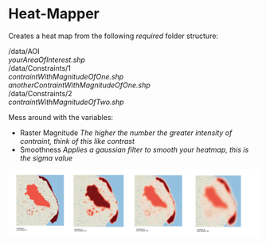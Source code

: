 # Heat-Mapper
Creates a heat map from the following *required* folder structure: <br>

/data/AOI <br>
	*yourAreaOfInterest.shp* <br>
/data/Constraints/1 <br>
	*contraintWithMagnitudeOfOne.shp* <br>
	*anotherContraintWithMagnitudeOfOne.shp* <br>
/data/Constraints/2 <br>
	*contraintWithMagnitudeOfTwo.shp* <br>


Mess around with the variables: <br>
+ Raster Magnitude *The higher the number the greater intensity of contraint, think of this like contrast*
+ Smoothness *Applies a gaussian filter to smooth your heatmap, this is the sigma value*

![various magnitudes and smoothnesses](InputSettingsResults.png)
